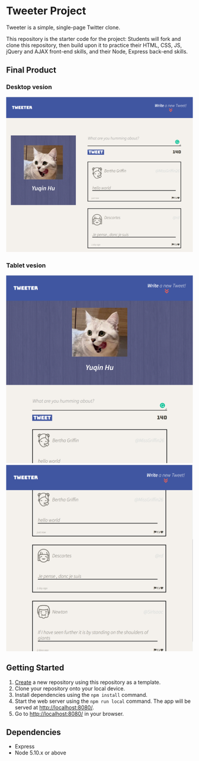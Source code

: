# Tweeter Project

Tweeter is a simple, single-page Twitter clone.

This repository is the starter code for the project: Students will fork and clone this repository, then build upon it to practice their HTML, CSS, JS, jQuery and AJAX front-end skills, and their Node, Express back-end skills.

## Final Product

### Desktop vesion
!["Screenshot of desktop page"](https://github.com/YuqinHu/tweeter/blob/master/public/images/desktop.png)
### Tablet vesion
!["Screenshot of tablet page"](https://github.com/YuqinHu/tweeter/blob/master/public/images/tablet1.png)
!["Screenshot of tablet page"](https://github.com/YuqinHu/tweeter/blob/master/public/images/tablet2.png)

## Getting Started

1. [Create](https://docs.github.com/en/repositories/creating-and-managing-repositories/creating-a-repository-from-a-template) a new repository using this repository as a template.
2. Clone your repository onto your local device.
3. Install dependencies using the `npm install` command.
3. Start the web server using the `npm run local` command. The app will be served at <http://localhost:8080/>.
4. Go to <http://localhost:8080/> in your browser.

## Dependencies

- Express
- Node 5.10.x or above

